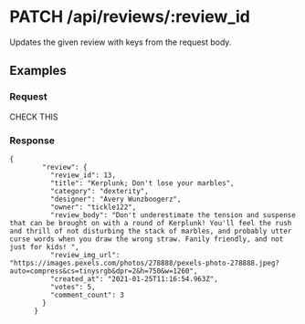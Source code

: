 # PATCH /api/reviews/:review_id

Updates the given review with keys from the request body.

## Examples

### Request

CHECK THIS

### Response

```
{
        "review": {
          "review_id": 13,
          "title": "Kerplunk; Don't lose your marbles",
          "category": "dexterity",
          "designer": "Avery Wunzboogerz",
          "owner": "tickle122",
          "review_body": "Don't underestimate the tension and suspense that can be brought on with a round of Kerplunk! You'll feel the rush and thrill of not disturbing the stack of marbles, and probably utter curse words when you draw the wrong straw. Fanily friendly, and not just for kids! ",
          "review_img_url": "https://images.pexels.com/photos/278888/pexels-photo-278888.jpeg?auto=compress&cs=tinysrgb&dpr=2&h=750&w=1260",
          "created_at": "2021-01-25T11:16:54.963Z",
          "votes": 5,
          "comment_count": 3
        }
      }
```
